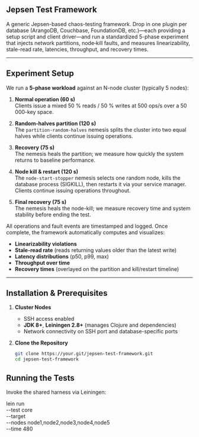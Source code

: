 ## Jepsen Test Framework

A generic Jepsen-based chaos-testing framework. Drop in one plugin per database (ArangoDB, Couchbase, FoundationDB, etc.)—each providing a setup script and client driver—and run a standardized 5-phase experiment that injects network partitions, node‐kill faults, and measures linearizability, stale-read rate, latencies, throughput, and recovery times.

---

## Experiment Setup

We run a **5-phase workload** against an N-node cluster (typically 5 nodes):

1. **Normal operation (60 s)**  
   Clients issue a mixed 50 % reads / 50 % writes at 500 ops/s over a 50 000-key space.

2. **Random-halves partition (120 s)**  
   The `partition-random-halves` nemesis splits the cluster into two equal halves while clients continue issuing operations.

3. **Recovery (75 s)**  
   The nemesis heals the partition; we measure how quickly the system returns to baseline performance.

4. **Node kill & restart (120 s)**  
   The `node-start-stopper` nemesis selects one random node, kills the database process (SIGKILL), then restarts it via your service manager. Clients continue issuing operations throughout.

5. **Final recovery (75 s)**  
   The nemesis heals the node-kill; we measure recovery time and system stability before ending the test.

All operations and fault events are timestamped and logged. Once complete, the framework automatically computes and visualizes:

- **Linearizability violations**  
- **Stale-read rate** (reads returning values older than the latest write)  
- **Latency distributions** (p50, p99, max)  
- **Throughput over time**  
- **Recovery times** (overlayed on the partition and kill/restart timeline)

---

## Installation & Prerequisites

1. **Cluster Nodes**  
   - SSH access enabled  
   - **JDK 8+**, **Leiningen 2.8+** (manages Clojure and dependencies)  
   - Network connectivity on SSH port and database-specific ports  

2. **Clone the Repository**  
   ```bash
   git clone https://your.git/jepsen-test-framework.git
   cd jepsen-test-framework

## Running the Tests

Invoke the shared harness via Leiningen:

lein run \
  --test  core \
  --target <db> \
  --nodes node1,node2,node3,node4,node5 \
  --time 480